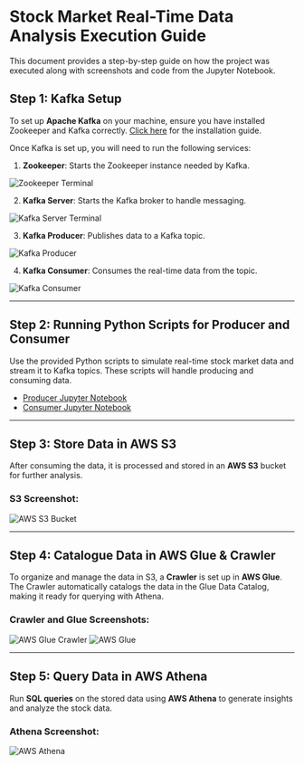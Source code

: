 # Stock Market Real-Time Data Analysis Execution Guide

This document provides a step-by-step guide on how the project was executed along with screenshots and code from the Jupyter Notebook.

## Step 1: Kafka Setup

To set up **Apache Kafka** on your machine, ensure you have installed Zookeeper and Kafka correctly. [Click here](./Kafka%20Setup.md) for the installation guide.

Once Kafka is set up, you will need to run the following services:
1. **Zookeeper**: Starts the Zookeeper instance needed by Kafka.
 
![Zookeeper Terminal](https://drive.google.com/uc?export=view&id=1riMapgm_q-a16L7vKqB4rX8cLga18-Z2)

2. **Kafka Server**: Starts the Kafka broker to handle messaging.
 
![Kafka Server Terminal](https://drive.google.com/uc?export=view&id=130LbfYCPiahwIc0ymHPH7JNAxyuouUAL)

3. **Kafka Producer**: Publishes data to a Kafka topic.
 
![Kafka Producer](https://drive.google.com/uc?export=view&id=11g98ISG75gaklvxubomHAATXl2lJ3fKN)

4. **Kafka Consumer**: Consumes the real-time data from the topic.
 
![Kafka Consumer](https://drive.google.com/uc?export=view&id=1I6kMWUGSR7PsVqsY0fNMDuErb9Zys82U)

---

## Step 2: Running Python Scripts for Producer and Consumer

Use the provided Python scripts to simulate real-time stock market data and stream it to Kafka topics. These scripts will handle producing and consuming data.

- [Producer Jupyter Notebook](KafkaProducer1.ipynb)
- [Consumer Jupyter Notebook](KafkaConsumer1.ipynb)

---

## Step 3: Store Data in AWS S3

After consuming the data, it is processed and stored in an **AWS S3** bucket for further analysis.

### S3 Screenshot:
![AWS S3 Bucket](https://drive.google.com/uc?export=view&id=11Xz2ELoX0bAuz95orhX_Fiw1Ih_hew-v)

---

## Step 4: Catalogue Data in AWS Glue & Crawler

To organize and manage the data in S3, a **Crawler** is set up in **AWS Glue**. The Crawler automatically catalogs the data in the Glue Data Catalog, making it ready for querying with Athena.

### Crawler and Glue Screenshots:
![AWS Glue Crawler](https://drive.google.com/uc?export=view&id=1oX8bkiXwJXhXGMsrmWN2hylL2a4WfkrH)
![AWS Glue](https://drive.google.com/uc?export=view&id=1FhyH4IAu_mI_q7az-fGRXeDUhNibJAN0)

---

## Step 5: Query Data in AWS Athena

Run **SQL queries** on the stored data using **AWS Athena** to generate insights and analyze the stock data.

### Athena Screenshot:
![AWS Athena](https://drive.google.com/uc?export=view&id=1gYzGZ66khtQc08jVfBzJMagSos2qRU9P)

